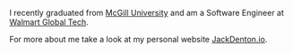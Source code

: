 

I recently graduated from [McGill University](https://www.mcgill.ca) and am a Software Engineer at [Walmart Global Tech](https://tech.walmart.com/content/walmart-global-tech/en_us.html). 

For more about me take a look at my personal website [JackDenton.io](https://jackdenton.io).

